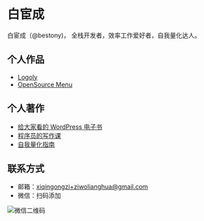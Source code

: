 # 白宦成

白宦成（@bestony)， 全栈开发者，效率工作爱好者，自我量化达人。


## 个人作品

- [Logoly](http://ziwolianghua.com/)
- [OpenSource Menu](http://ziwolianghua.com/)

## 个人著作

- [给大家看的 WordPress 电子书](https://www.easywpbook.com/)
- [程序员的写作课](https://thewriter.dev/)
- [自我量化指南](https://ziwolianghua.com/)

## 联系方式

- 邮箱：xiqingongzi+ziwolianghua@gmail.com
- 微信：扫码添加


![微信二维码](https://postimg.aliavv.com/mbp/kr6f7.jpg)